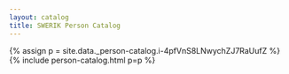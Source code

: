 ```yaml
---
layout: catalog
title: SWERIK Person Catalog
---
```

{% assign p = site.data._person-catalog.i-4pfVnS8LNwychZJ7RaUufZ %}
{% include person-catalog.html p=p %}

